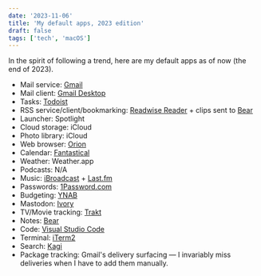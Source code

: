 ```yaml
---
date: '2023-11-06'
title: 'My default apps, 2023 edition'
draft: false
tags: ['tech', 'macOS']
---
```


In the spirit of following a trend, here are my default apps as of now (the end of 2023).<!-- excerpt -->

- Mail service: [Gmail](https://www.google.com/gmail/about)
- Mail client: [Gmail Desktop](https://github.com/timche/gmail-desktop)
- Tasks: [Todoist](https://todoist.com)
- RSS service/client/bookmarking: [Readwise Reader](https://readwise.io/read) + clips sent to [Bear](https://bear.app)
- Launcher: Spotlight
- Cloud storage: iCloud
- Photo library: iCloud
- Web browser: [Orion](https://kagi.com/orion/)
- Calendar: [Fantastical](https://flexibits.com/fantastical)
- Weather: Weather.app
- Podcasts: N/A
- Music: [iBroadcast](https://ibroadcast.com) + [Last.fm](https://last.fm)
- Passwords: [1Password.com](https://1password.com)
- Budgeting: [YNAB](https://ynab.com)
- Mastodon: [Ivory](https://tapbots.com/ivory)
- TV/Movie tracking: [Trakt](https://trakt.tv)
- Notes: [Bear](https://bear.app)
- Code: [Visual Studio Code](https://code.visualstudio.com)
- Terminal: [iTerm2](https://iterm2.com)
- Search: [Kagi](https://kagi.com)
- Package tracking: Gmail's delivery surfacing — I invariably miss deliveries when I have to add them manually.
